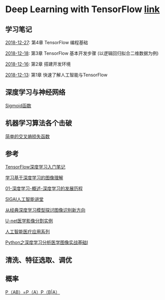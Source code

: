 # Deep Learning with TensorFlow [link](https://www.youtube.com/watch?v=MrijcdNl_U4&list=PL-XeOa5hMEYxNzHM7YLRjIwE1k3VQpqEh)
## 学习笔记
[2018-12-27](03/18.md): 第4章 TensorFlow 编程基础

[2018-12-18](03/18.md): 第3章 TensorFlow 基本开发步骤 (以逻辑回归拟合二维数据为例)

[2018-12-16](02/16.md): 第2章 搭建开发环境

[2018-12-13](01/13.md): 第1章 快速了解人工智能与TensorFlow

## 深度学习与神经网络

[Sigmoid函数](https://blog.csdn.net/Eddy_zheng/article/details/50756245)

## 机器学习算法各个击破
[简单的交叉熵损失函数](https://zhuanlan.zhihu.com/p/38241764)



## 参考
[TensorFlow深度学习入门笔记](https://zhuanlan.zhihu.com/p/57288099)

[学习基于深度学习的图像理解](https://zhuanlan.zhihu.com/p/62420715)

[01-深度学习-概述-深度学习的发展历程](https://www.jianshu.com/p/2a5936c2a6dd)

[SIGAI人工智能讲堂](https://zhuanlan.zhihu.com/c_201634018)

[从经典深度学习模型探讨图像识别新方向](https://zhuanlan.zhihu.com/p/33311130)

[U-net医学影像分割实例](https://zhuanlan.zhihu.com/p/36890585)

[人工智能医疗应用系列](https://zhuanlan.zhihu.com/beimingyouyu)

[Python之深度学习分析医学图像实战基础I](https://zhuanlan.zhihu.com/p/26045554)
## 清洗、特征选取、调优

## 概率
[P（AB）=P（A）P（B|A）](https://www.zybang.com/question/f5833747e88c5f19a2faa657ce91e901.html)
